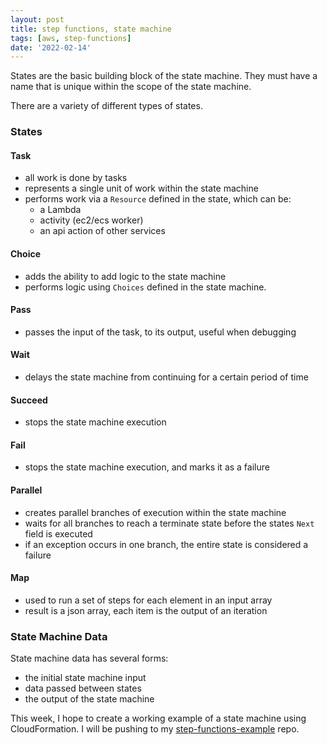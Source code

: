 ```yaml
---
layout: post
title: step functions, state machine
tags: [aws, step-functions]
date: '2022-02-14'
---
```

States are the basic building block of the state machine. They must have a name that is unique within the scope of the state machine.

There are a variety of different types of states.

### States
#### Task
- all work is done by tasks
- represents a single unit of work within the state machine
- performs work via a `Resource` defined in the state, which can be:
  * a Lambda
  * activity (ec2/ecs worker)
  * an api action of other services

#### Choice
- adds the ability to add logic to the state machine
- performs logic using `Choices` defined in the state machine.

#### Pass
- passes the input of the task, to its output, useful when debugging

#### Wait
- delays the state machine from continuing for a certain period of time

#### Succeed
- stops the state machine execution

#### Fail
- stops the state machine execution, and marks it as a failure

#### Parallel
- creates parallel branches of execution within the state machine
- waits for all branches to reach a terminate state before the states `Next` field is executed
- if an exception occurs in one branch, the entire state is considered a failure

#### Map
- used to run a set of steps for each element in an input array
- result is a json array, each item is the output of an iteration

### State Machine Data
State machine data has several forms:
- the initial state machine input
- data passed between states
- the output of the state machine

This week, I hope to create a working example of a state machine using CloudFormation. I will be pushing to my [step-functions-example](https://github.com/jamespgrant3/step-functions-example) repo.
